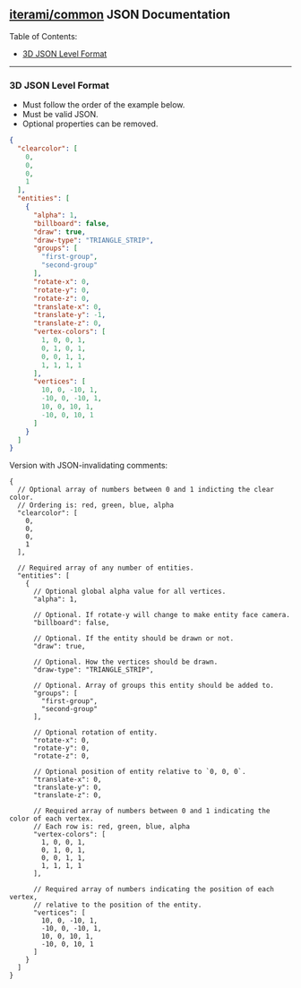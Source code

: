 [iterami/common](https://github.com/iterami/common) JSON Documentation
----------------------------------------------------------------------

Table of Contents:
* [3D JSON Level Format](#3d-json-level-format)

---

### 3D JSON Level Format

* Must follow the order of the example below.
* Must be valid JSON.
* Optional properties can be removed.

```json
{
  "clearcolor": [
    0,
    0,
    0,
    1
  ],
  "entities": [
    {
      "alpha": 1,
      "billboard": false,
      "draw": true,
      "draw-type": "TRIANGLE_STRIP",
      "groups": [
        "first-group",
        "second-group"
      ],
      "rotate-x": 0,
      "rotate-y": 0,
      "rotate-z": 0,
      "translate-x": 0,
      "translate-y": -1,
      "translate-z": 0,
      "vertex-colors": [
        1, 0, 0, 1,
        0, 1, 0, 1,
        0, 0, 1, 1,
        1, 1, 1, 1
      ],
      "vertices": [
        10, 0, -10, 1,
        -10, 0, -10, 1,
        10, 0, 10, 1,
        -10, 0, 10, 1
      ]
    }
  ]
}
```
Version with JSON-invalidating comments:
```
{
  // Optional array of numbers between 0 and 1 indicting the clear color.
  // Ordering is: red, green, blue, alpha
  "clearcolor": [
    0,
    0,
    0,
    1
  ],

  // Required array of any number of entities.
  "entities": [
    {
      // Optional global alpha value for all vertices.
      "alpha": 1,

      // Optional. If rotate-y will change to make entity face camera.
      "billboard": false,

      // Optional. If the entity should be drawn or not.
      "draw": true,

      // Optional. How the vertices should be drawn.
      "draw-type": "TRIANGLE_STRIP",

      // Optional. Array of groups this entity should be added to.
      "groups": [
        "first-group",
        "second-group"
      ],

      // Optional rotation of entity.
      "rotate-x": 0,
      "rotate-y": 0,
      "rotate-z": 0,

      // Optional position of entity relative to `0, 0, 0`.
      "translate-x": 0,
      "translate-y": 0,
      "translate-z": 0,

      // Required array of numbers between 0 and 1 indicating the color of each vertex.
      // Each row is: red, green, blue, alpha
      "vertex-colors": [
        1, 0, 0, 1,
        0, 1, 0, 1,
        0, 0, 1, 1,
        1, 1, 1, 1
      ],

      // Required array of numbers indicating the position of each vertex,
      // relative to the position of the entity.
      "vertices": [
        10, 0, -10, 1,
        -10, 0, -10, 1,
        10, 0, 10, 1,
        -10, 0, 10, 1
      ]
    }
  ]
}
```
